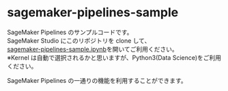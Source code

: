 # sagemaker-pipelines-sample

SageMaker Pipelines のサンプルコードです。  
SageMaker Studio にこのリポジトリを clone して、  
[sagemaker-pipelines-sample.ipynb](./sagemaker-pipelines-sample.ipynb)を開いてご利用ください。  
※Kernel は自動で選択されるかと思いますが、Python3(Data Science)をご利用ください。  

SageMaker Pipelines の一通りの機能を利用することができます。
